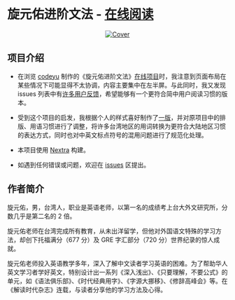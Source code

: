 # 旋元佑进阶文法 - [在线阅读](https://advanced-grammar.vercel.app/)

<div align="center">
  <a href="https://github.com/liby/advanced-grammar">
    <img src="https://encrypted-tbn0.gstatic.com/images?q=tbn:ANd9GcTa0CX1P3oEf-a7vYf6BPLac5-xrkbC_bAAng&s" alt="Cover">
  </a>
 </div>


## 项目介绍

- 在浏览 [codeyu](https://github.com/codeyu) 制作的《旋元佑进阶文法》[在线项目](https://grammar.codeyu.com/)时，我注意到页面布局在某些情况下可能显得不太协调，内容主要集中在左半屏。与此同时，我又发现 issues 列表中有[许多用户反馈](https://github.com/codeyu/EnglishGrammarBook/issues?q=%E5%A4%A7%E9%99%86)，希望能够有一个更符合简中用户阅读习惯的版本。

- 受到这个项目的启发，我根据个人的样式喜好制作了[一版](https://advanced-grammar.vercel.app/)，并对原项目中的排版、用语习惯进行了调整，将许多台湾地区的用词转换为更符合大陆地区习惯的表达方式，同时也对中英文标点符号的混用问题进行了规范化处理。

- 本项目使用 [Nextra](https://nextra.site/) 构建。

- 如遇到任何错误或问题，欢迎在 [issues](https://github.com/liby/advanced-grammar/issues/) 区提出。

## 作者简介

旋元佑，男，台湾人，职业是英语老师，以第一名的成绩考上台大外文研究所，分数几乎是第二名的 2 倍。

旋元佑老师在台湾完成所有教育，从未出洋留学，但他对外国语文特殊的学习方法，却创下托福满分（677 分）及 GRE 字汇部分（720 分）世界纪录的惊人成就。

旋元佑老师投入英语教学多年，深入了解中文读者学习英语的困难。为了帮助华人英文学习者学好英文，特别设计出一系列《深入浅出》、《只要理解，不要公式》的单元，如《语法俱乐部》、《时代经典用字》、《字源大挪移》、《修辞高峰会》等。在《解读时代杂志》连载，与读者分享他的学习方法及心得。